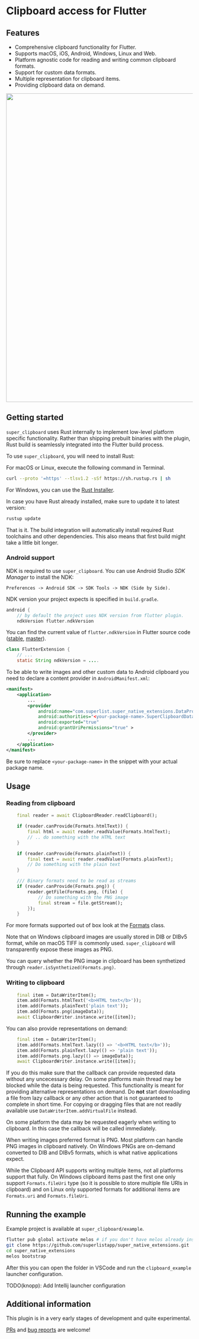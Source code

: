 # Clipboard access for Flutter

## Features

- Comprehensive clipboard functionality for Flutter.
- Supports macOS, iOS, Android, Windows, Linux and Web.
- Platform agnostic code for reading and writing common clipboard formats.
- Support for custom data formats.
- Multiple representation for clipboard items.
- Providing clipboard data on demand.

<img src="https://matejknopp.com/super_native_extensions/super_clipboard.png" width="831"/>

## Getting started

`super_clipboard` uses Rust internally to implement low-level platform specific functionality. Rather than shipping prebuilt binaries with the plugin, Rust build is seamlessly integrated into the Flutter build process.

To use `super_clipboard`, you will need to install Rust:

For macOS or Linux, execute the following command in Terminal.
```bash
curl --proto '=https' --tlsv1.2 -sSf https://sh.rustup.rs | sh
```
For Windows, you can use the [Rust Installer](https://static.rust-lang.org/rustup/dist/x86_64-pc-windows-msvc/rustup-init.exe).

In case you have Rust already installed, make sure to update it to latest version:

```bash
rustup update
```

That is it. The build integration will automatically install required Rust toolchains and other dependencies. This also means that first build might take a little bit longer.

### Android support

NDK is required to use `super_clipboard`. You can use Android Studio *SDK Manager* to install the NDK:

    Preferences -> Android SDK -> SDK Tools -> NDK (Side by Side).

NDK version your project expects is specified in `build.gradle`.

```groovy
android {
    // by default the project uses NDK version from flutter plugin.
    ndkVersion flutter.ndkVersion
```
You can find the current value of `flutter.ndkVersion` in Flutter source code ([stable](https://github.com/flutter/flutter/blob/stable/packages/flutter_tools/gradle/flutter.gradle), [master](https://github.com/flutter/flutter/blob/master/packages/flutter_tools/gradle/flutter.gradle)).

```java
class FlutterExtension {
    // ...
    static String ndkVersion = ....
```

To be able to write images and other custom data to Android clipboard you need
to declare a content provider in `AndroidManifest.xml`:

```xml
<manifest>
    <application>
        ...
        <provider
            android:name="com.superlist.super_native_extensions.DataProvider"
            android:authorities="<your-package-name>.SuperClipboardDataProvider"
            android:exported="true"
            android:grantUriPermissions="true" >
        </provider>
        ...
    </application>
</manifest>
```
Be sure to replace `<your-package-name>` in the snippet with your actual package name.

## Usage

### Reading from clipboard

```dart
    final reader = await ClipboardReader.readClipboard();

    if (reader.canProvide(Formats.htmlText)) {
        final html = await reader.readValue(Formats.htmlText);
        // .. do something with the HTML text
    }

    if (reader.canProvide(Formats.plainText)) {
        final text = await reader.readValue(Formats.plainText);
        // Do something with the plain text
    }

    /// Binary formats need to be read as streams
    if (reader.canProvide(Formats.png)) {
        reader.getFile(Formats.png, (file) {
            // Do something with the PNG image
            final stream = file.getStream();
        });
    }
```

For more formats supported out of box look at the [Formats](https://github.com/superlistapp/super_native_extensions/blob/main/super_clipboard/lib/src/standard_formats.dart) class.

Note that on Windows clipboard images are usually stored in DIB or DIBv5 format, while on macOS TIFF is commonly used. `super_clipboard` will transparently expose these images as PNG.

You can query whether the PNG image in clipboard has been synthetized through `reader.isSynthetized(Formats.png)`.

### Writing to clipboard

```dart
    final item = DataWriterItem();
    item.add(Formats.htmlText('<b>HTML text</b>'));
    item.add(Formats.plainText('plain text'));
    item.add(Formats.png(imageData));
    await ClipboardWriter.instance.write([item]);
```

You can also provide representations on demand:

```dart
    final item = DataWriterItem();
    item.add(Formats.htmlText.lazy(() => '<b>HTML text</b>'));
    item.add(Formats.plainText.lazy(() => 'plain text'));
    item.add(Formats.png.lazy(() => imageData));
    await ClipboardWriter.instance.write([item]);
```

If you do this make sure that the callback can provide requested data without any uncecessary delay. On some platforms main thread may be blocked while the data is being requested. This functionality is meant for providing alternative representations on demand. Do **not** start downloading a file from lazy callback or any other action that is not guaranteed to complete in short time. For copying or dragging files that are not readily available use `DataWriterItem.addVirtualFile` instead.

On some platform the data may be requested eagerly when writing to clipboard. In this case the callback will be called immediately.

When writing images preferred format is PNG. Most platform can handle PNG images in clipboard natively. On Windows PNGs are on-demand converted to DIB and DIBv5 formats, which is what native applications expect.

While the Clipboard API supports writing multiple items, not all platforms support that fully. On Windows clipboard items past the first one only support `Formats.fileUri` type (so it is possible to store multiple file URIs in clipboard) and on Linux only supported formats for additional items are `Formats.uri` and `Formats.fileUri`.

## Running the example

Example project is available at `super_clipboard/example`.

```bash
flutter pub global activate melos # if you don't have melos already installed
git clone https://github.com/superlistapp/super_native_extensions.git
cd super_native_extensions
melos bootstrap
```

After this you can open the folder in VSCode and run the `clipboard_example` launcher configuration.

TODO(knopp): Add Intellij launcher configuration

## Additional information

This plugin is in a very early stages of development and quite experimental.

[PRs](https://github.com/superlistapp/super_native_extensions/pulls) and [bug reports](https://github.com/superlistapp/super_native_extensions/issues) are welcome!
